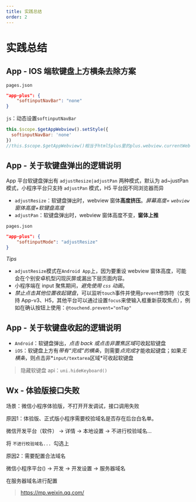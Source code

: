 ```yaml
---
title: 实践总结
order: 2
---
```


# 实践总结

## App - IOS 端软键盘上方横条去除方案

`pages.json`

```json
"app-plus": {
    "softinputNavBar": "none"
}
```

`js`：动态设置`softinputNavBar`

```javascript
this.$scope.$getAppWebview().setStyle({
  softinputNavBar: 'none'
})
//this.$scope.$getAppWebview()相当于html5plus里的plus.webview.currentWebview()。在uni-app里vue页面直接使用plus.webview.currentWebview()无效，非v3编译模式使用this.$mp.page.$getAppWebview()
```

## App - 关于软键盘弹出的逻辑说明

App 平台软键盘弹出有 `adjustResize|adjustPan` 两种模式，默认为 ad~justPan 模式，小程序平台只支持 `adjustPan` 模式，H5 平台因不同浏览器而异

- `adjustResize`：软键盘弹出时，webview 窗体**高度挤压**。_屏幕高度= `webview`窗体高度+软键盘高度_
- `adjustPan`：软键盘弹出时，webview 窗体高度不变，**窗体上推**

`pages.json`

```json
"app-plus": {
    "softinputMode": "adjustResize"
}
```

_Tips_

- `adjustResize`模式在`Android App`上，因为要重设 webview 窗体高度，可能会在个别安卓机型闪现灰屏或漏出下层页面内容。
- 小程序端在 input 聚焦期间，_避免使用 `css` 动画_。
- _禁止点击其他位置收起键盘_，可以监听`touch`事件并使用`prevent`修饰符（仅支持 App-v3、H5，其他平台可以通过设置`focus`来使输入框重新获取焦点），例如在确认按钮上使用：`@touchend.prevent="onTap"`

## App - 关于软键盘收起的逻辑说明

- `Android`：软键盘弹出，*点击 back 或点击非置焦区域*可收起软键盘
- `iOS`：软键盘上方有*带有“完成”的横条*，则需要*点完成*才能收起键盘；如果*无横条*，则点击非*`input/textarea`区域*可收起软键盘

> 隐藏软键盘 api：`uni.hideKeyboard()`

## Wx - 体验版接口失败

场景：微信小程序体验版，不打开开发调试，接口调用失败



原因1：体验版、正式版小程序需要校验域名是否存在后台白名单。

微信开发平台（软件） -> 详情 -> 本地设置 -> 不进行校验域名...

将 `不进行校验域名... `勾选上

原因2：需要配置合法域名

微信小程序平台() -> 开发 -> 开发设置 -> 服务器域名

在服务器域名进行配置

> https://mp.weixin.qq.com/